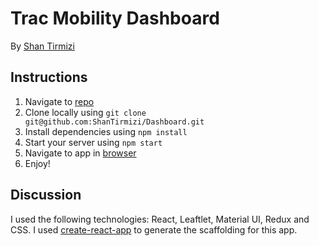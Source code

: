 # Trac Mobility Dashboard

By [Shan Tirmizi](mailto:tirmizishahnawaz@gmail.com)

## Instructions

1. Navigate to [repo](https://github.com/ShanTirmizi/Dashboard)
2. Clone locally using
   `git clone git@github.com:ShanTirmizi/Dashboard.git`
3. Install dependencies using `npm install`
4. Start your server using `npm start`
5. Navigate to app in [browser](http://localhost:3000)
6. Enjoy!

## Discussion

I used the following technologies: React, Leaftlet, Material UI, Redux and CSS.
I used [create-react-app](https://reactjs.org/docs/create-a-new-react-app.html)
to generate the scaffolding for this app.
